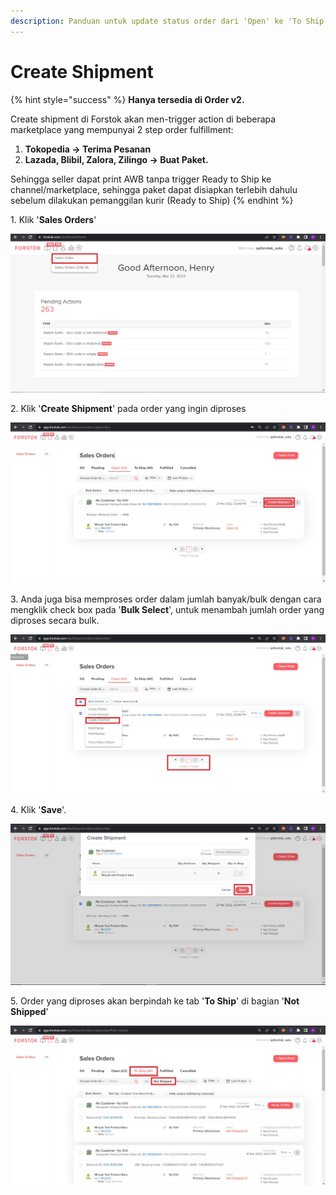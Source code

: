 ```yaml
---
description: Panduan untuk update status order dari 'Open' ke 'To Ship'
---
```


# Create Shipment

{% hint style="success" %}
**Hanya tersedia di Order v2.**&#x20;

Create shipment di Forstok akan men-trigger action di beberapa marketplace yang mempunyai 2 step order fulfillment:

1. **Tokopedia -> Terima Pesanan**
2. **Lazada, Blibil, Zalora, Zilingo -> Buat Paket.**

Sehingga seller dapat print AWB tanpa trigger Ready to Ship ke channel/marketplace, sehingga paket dapat disiapkan terlebih dahulu sebelum dilakukan pemanggilan kurir (Ready to Ship)
{% endhint %}

1\. Klik '**Sales Orders**'

![Klik Sales Orders (Old UI) untuk mengakses Order v1](<../../.gitbook/assets/Screenshot 2022-03-22 140525.jpg>)

2\. Klik '**Create Shipment**' pada order yang ingin diproses

![Step ini akan men-trigger 'Terima Pesanan' di channel Tokopedia dan 'Buat Paket' di Lazada, Blibil, Zalora, Zilingo.](<../../.gitbook/assets/Screenshot 2022-03-22 134343.jpg>)

3\. Anda juga bisa memproses order dalam jumlah banyak/bulk dengan cara mengklik check box pada '**Bulk Select**', untuk menambah jumlah order yang diproses secara bulk.

![Klik page selanjutnya di halaman bagian bawah untuk menambah jumlah order yang akan diproses secara bulk](<../../.gitbook/assets/Screenshot 2022-03-22 135400.jpg>)

4\. Klik '**Save**'.

![](<../../.gitbook/assets/Screenshot 2022-03-22 135527.jpg>)

5\. Order yang diproses akan berpindah ke tab '**To Ship**' di bagian '**Not Shipped**'

![](<../../.gitbook/assets/Screenshot 2022-03-22 141607.jpg>)
